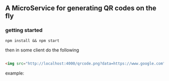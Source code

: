 ## A MicroService for generating QR codes on the fly


### getting started

`npm install && npm start`

then in some client do the following

```html

<img src="http://localhost:4000/qrcode.png?data=https://www.google.com" />

```


example:

